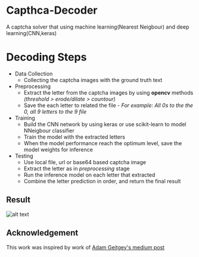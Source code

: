 ﻿# Capthca-Decoder
A captcha solver that using machine learning(Nearest Neigbour) and deep learning(CNN,keras)

# Decoding Steps

   * Data Collection
       - Collecting the captcha images with the ground truth text
   * Preprocessing
       - Extract the letter from the captcha images by using **opencv** methods *(threshold > erode/dilate > countour)*
       - Save the each letter to related the file - *For example: All 0s to the the 0, all 9 letters to the 9 file*
   * Training
       - Build the CNN network by using keras or use scikit-learn to model NNeigbour classifier
       - Train the model with the extracted letters
       - When the model performance reach the optimum level, save the model weights for inference
   * Testing
       - Use local file, url or base64 based captcha image
       - Extract the letter as in *preprocessing* stage
       - Run the inference model on each letter that extracted
       - Combine the letter prediction in order, and return the final result


## Result


![alt text](https://i.imgur.com/RuU99I2.jpg "Example Result")


## Acknowledgement

This work was inspired by work of [Adam Geitgey's medium post](https://medium.com/@ageitgey/how-to-break-a-captcha-system-in-15-minutes-with-machine-learning-dbebb035a710) 




      
